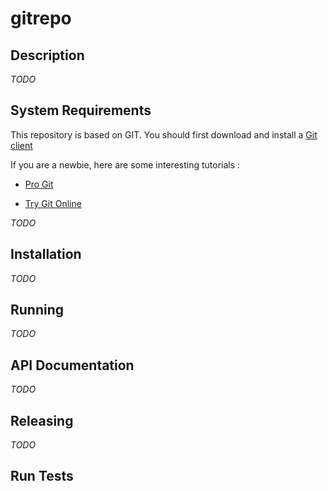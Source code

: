 # gitrepo

## Description

*TODO*

## System Requirements

This repository is based on GIT. You should first download and install a [Git client](http://git-scm.com/download)

If you are a newbie, here are some interesting tutorials :

 * [Pro Git](http://git-scm.com/book/en/v2)

 * [Try Git Online](https://try.github.io/levels/1/challenges/1)



*TODO*

## Installation

*TODO*

## Running

*TODO*

## API Documentation

*TODO*

## Releasing

 *TODO*

## Run Tests
